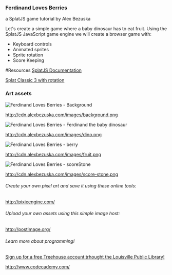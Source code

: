 ### Ferdinand Loves Berries
a SplatJS game tutorial by Alex Bezuska


Let's create a simple game where a baby dinosaur has to eat fruit. Using the SplatJS JavaScript game engine we will create a browser game with:

- Keyboard controls
- Animated sprites
- Sprite rotation
- Score Keeping


#Resources
[SplatJS Documentation](http://splatjs.github.io/)

[Splat Classic 3 with rotation](http://cdn.alexbezuska.com/js/splat-3.0.2.min.js)

### Art assets
![Ferdinand Loves Berries - Background ](http://cdn.alexbezuska.com/images/background.png)

http://cdn.alexbezuska.com/images/background.png

![Ferdinand Loves Berries - Ferdinand the baby dinosaur ](http://cdn.alexbezuska.com/images/dino.png)

http://cdn.alexbezuska.com/images/dino.png

![Ferdinand Loves Berries - berry ](http://cdn.alexbezuska.com/images/fruit.png)

http://cdn.alexbezuska.com/images/fruit.png


![Ferdinand Loves Berries - scoreStone ](http://cdn.alexbezuska.com/images/score-stone.png)

http://cdn.alexbezuska.com/images/score-stone.png


###### Create your own pixel art and save it using these online tools:
http://pixieengine.com/
###### Upload your own assets using this simple image host:
http://postimage.org/

###### Learn more about programming!
[Sign up for a free Treehouse account trhought the Louisville Public Library!](http://www.lfpl.org/treehouse/)

http://www.codecademy.com/

